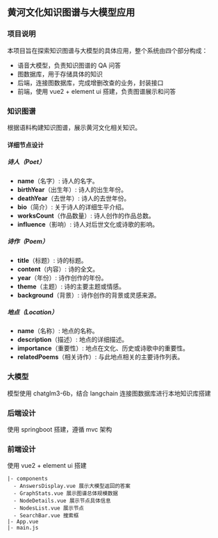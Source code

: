 ## 黄河文化知识图谱与大模型应用

### 项目说明

本项目旨在探索知识图谱与大模型的具体应用，整个系统由四个部分构成：

- 语音大模型，负责知识图谱的 QA 问答
- 图数据库，用于存储具体的知识
- 后端，连接图数据库，完成增删改查的业务，封装接口
- 前端，使用 vue2 + element ui 搭建，负责图谱展示和问答

### 知识图谱

根据语料构建知识图谱，展示黄河文化相关知识。

#### 详细节点设计

##### 诗人（Poet）

- **name**（名字）: 诗人的名字。
- **birthYear**（出生年）: 诗人的出生年份。
- **deathYear**（去世年）: 诗人的去世年份。
- **bio**（简介）: 关于诗人的详细生平介绍。
- **worksCount**（作品数量）: 诗人创作的作品总数。
- **influence**（影响）: 诗人对后世文化或诗歌的影响。

##### 诗作（Poem）

- **title**（标题）: 诗的标题。
- **content**（内容）: 诗的全文。
- **year**（年份）: 诗作创作的年份。
- **theme**（主题）: 诗的主要主题或情感。
- **background**（背景）: 诗作创作的背景或灵感来源。

##### 地点（Location）

- **name**（名称）: 地点的名称。
- **description**（描述）: 地点的详细描述。
- **importance**（重要性）: 地点在文化、历史或诗歌中的重要性。
- **relatedPoems**（相关诗作）: 与此地点相关的主要诗作列表。

### 大模型

模型使用 chatglm3-6b，结合 langchain 连接图数据库进行本地知识库搭建

### 后端设计

使用 springboot 搭建，遵循 mvc 架构

### 前端设计

使用 vue2 + element ui 搭建

```
|- components
  - AnswersDisplay.vue 展示大模型返回的答案
  - GraphStats.vue 展示图谱总体规模数据
  - NodeDetails.vue 展示节点具体信息
  - NodesList.vue 展示节点
  - SearchBar.vue 搜索框
|- App.vue
|- main.js
```
